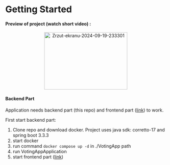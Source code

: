 # Getting Started

#### Preview of project (watch short video) :
<p align="middle"> 
<a href="https://youtu.be/B_Xu2Q419fU" target="_blank">
  <a href="https://youtu.be/B_Xu2Q419fU"><img src="https://i.ibb.co/gr2wN4H/Zrzut-ekranu-2024-09-19-233301.png" alt="Zrzut-ekranu-2024-09-19-233301" width="260" height="180" border="0"></a>
</a>
  
#### Backend Part

Application needs backend part (this repo) and frontend part ([link](https://github.com/matiolsz/voting-app-fe)) to work.

First start backend part:

1) Clone repo and download docker. Project uses java sdk: corretto-17 and spring boot 3.3.3
2) start docker
3) run command `docker compose up -d` in ./VotingApp path 
4) run VotingAppApplication
5) start frontend part ([link](https://github.com/matiolsz/voting-app-fe))
